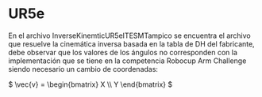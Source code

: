 # UR5e

En el archivo InverseKinemticUR5eITESMTampico se encuentra el archivo que resuelve la cinemática inversa basada en la tabla de DH del fabricante, debe observar que los valores de los ángulos no corresponden con la implementación que se tiene en la competencia Robocup Arm Challenge siendo necesario un cambio de coordenadas:

$ \vec{v} = \begin{bmatrix} X \\\ Y \end{bmatrix} $
